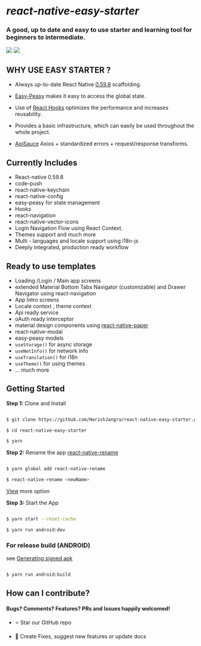 # **_react-native-easy-starter_**

### A good, up to date and easy to use starter and learning tool for beginners to intermediate.

![](https://img.shields.io/github/stars/HarishJangra/react-native-easy-starter.svg) ![](https://img.shields.io/github/issues/HarishJangra/react-native-easy-starter.svg?style=flat-square)

## WHY USE EASY STARTER ?

-   Always up-to-date React Native [0.59.8](https://facebook.github.io/react-native/versions) scaffolding.

*   [Easy-Peasy](https://github.com/ctrlplusb/easy-peasy) makes it easy to access the global state.

-   Use of [React Hooks](https://reactjs.org/docs/hooks-intro.html) optimizes the performance and increases reusability.

*   Provides a basic infrastructure, which can easily be used throughout the whole project.

-   [ApiSauce](https://github.com/infinitered/apisauce) Axios + standardized errors + request/response transforms.

## Currently Includes

-   React-native 0.59.8
-   code-push
-   react-native-keychain
-   react-native-config
-   easy-peasy for state management
-   Hooks
-   react-navigation
-   react-native-vector-icons
-   Login Navigation Flow using React Context.
-   Themes support and much more
-   Multi - languages and locale support using i18n-js
-   Deeply integrated, production ready workflow

## Ready to use templates

-   Loading /Login / Main app screens
-   extended Material Bottom Tabs Navigator (customizable) and Drawer Navigator using react-navigation
-   App Intro screens
-   Locale context , theme context
-   Api ready service
-   oAuth ready interceptor
-   material design components using [react-native-paper](https://github.com/callstack/react-native-paper)
-   react-native-modal
-   easy-peasy models
-   `useStorage()` for async storage
-   `useNetInfo()` for network info
-   `useTranslation()` for i18n
-   `useTheme()` for using themes
-   ... much more

## Getting Started

**Step 1:** Clone and Install

```sh

$ git clone https://github.com/HarishJangra/react-native-easy-starter.git

$ cd react-native-easy-starter

$ yarn

```

**Step 2:** Rename the app [react-native-rename](https://github.com/junedomingo/react-native-rename#installation)

```sh

$ yarn global add react-native-rename

$ react-native-rename <newName>

```

[View](https://github.com/junedomingo/react-native-rename#installation) more option

**Step 3:** Start the App

```sh

$ yarn start --reset-cache

$ yarn run android:dev

```

### For release build (ANDROID)

see [Generating signed apk](https://facebook.github.io/react-native/docs/signed-apk-android)

```sh

$ yarn run android:build

```

## How can I contribute?

#### Bugs? Comments? Features? PRs and Issues happily welcomed!

-   :star: Star our GitHub repo

*   :wrench: Create Fixes, suggest new features or update docs

##
